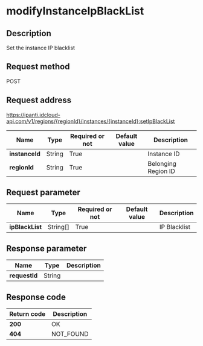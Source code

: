 # modifyInstanceIpBlackList


## Description
Set the instance IP blacklist

## Request method
POST

## Request address
https://ipanti.jdcloud-api.com/v1/regions/{regionId}/instances/{instanceId}:setIpBlackList

|Name|Type|Required or not|Default value|Description|
|---|---|---|---|---|
|**instanceId**|String|True| |Instance ID|
|**regionId**|String|True| |Belonging Region ID|

## Request parameter
|Name|Type|Required or not|Default value|Description|
|---|---|---|---|---|
|**ipBlackList**|String[]|True| |IP Blacklist|


## Response parameter
|Name|Type|Description|
|---|---|---|
|**requestId**|String| |



## Response code
|Return code|Description|
|---|---|
|**200**|OK|
|**404**|NOT_FOUND|
